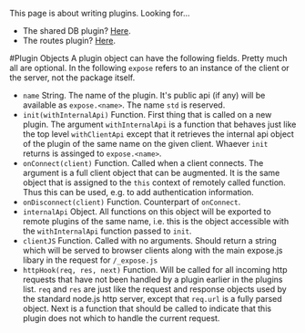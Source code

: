 This page is about writing plugins. Looking for...

- The shared DB plugin? [Here](https://github.com/stkem/expose/tree/master/plugins/db).
- The routes plugin? [Here](https://github.com/stkem/expose/tree/master/plugins/routes).

#Plugin Objects
A plugin object can have the following fields. Pretty much all are optional. In the following `expose` refers to an instance of the client or the server, not the package itself.

- `name` String. The name of the plugin. It's public api (if any) will be available as `expose.<name>`. The name `std` is reserved.
- `init(withInternalApi)` Function. First thing that is called on a new plugin. The argument `withInternalApi` is a function that behaves just like the top level `withClientApi` except that it retrieves the internal api object of the plugin of the same name on the given client. Whaever `init` returns is assinged to `expose.<name>`.
- `onConnect(client)` Function. Called when a client connects. The argument is a full client object that can be augmented. It is the same object that is assigned to the `this` context of remotely called function. Thus this can be used, e.g. to add authentication information.
- `onDisconnect(client)` Function. Counterpart of `onConnect`.
- `internalApi` Object. All functions on this object will be exported to remote plugins of the same name, i.e. this is the object accessible with the `withInternalApi` function passed to `init`. 
- `clientJS` Function. Called with no arguments. Should return a string which will be served to browser clients along with the main expose.js libary in the request for `/_expose.js`
- `httpHook(req, res, next)` Function. Will be called for all incoming http requests that have not been handled by a plugin earlier in the plugins list. `req` and `res` are just like the request and response objects used by the standard node.js http server, except that `req.url` is a fully parsed object. Next is a function that should be called to indicate that this plugin does not which to handle the current request.